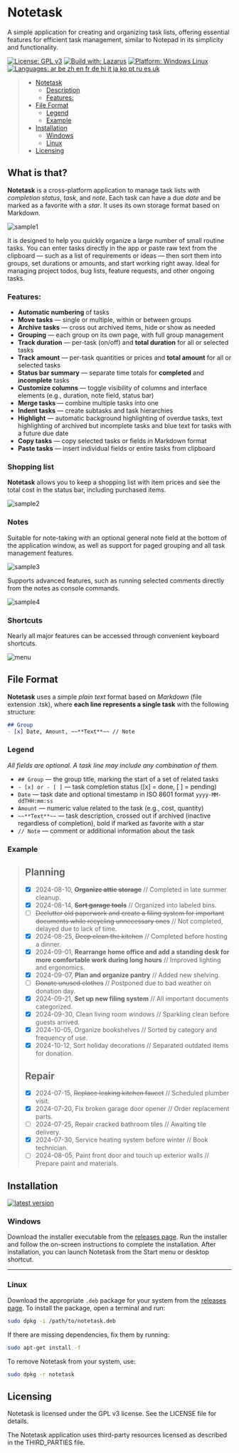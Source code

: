 # Notetask
A simple application for creating and organizing task lists, offering essential features for efficient task management, similar to Notepad in its simplicity and functionality.

[![License: GPL v3](https://img.shields.io/badge/License-GPLv3-blue.svg)](https://www.gnu.org/licenses/gpl-3.0)
[![Build with: Lazarus](https://img.shields.io/badge/Build_with-Lazarus-blueviolet)](https://www.lazarus-ide.org/)
[![Platform: Windows Linux](https://img.shields.io/badge/Platform-Windows_Linux-yellow)](#)
[![Languages: ar be zh en fr de hi it ja ko pt ru es uk](https://img.shields.io/badge/Lang-ar_be_zh_en_fr_de_hi_it_ja_ko_pt_ru_es_uk-green)](https://www.ethnologue.com)

>- [Notetask](#notetask)
>   - [Description](#description)
>   - [Features:](#features)
>- [File Format](#file-format)
>   - [Legend](#legend)
>   - [Example](#example)
> - [Installation](#installation)
>   - [Windows](#windows)
>   - [Linux](#linux)
>- [Licensing](#licensing)

## What is that?

**Notetask** is a cross-platform application to manage task lists with *completion status*, *task*, and *note*. Each task can have a due *date* and be marked as a favorite with a *star*. It uses its own storage format based on Markdown.

![sample1](samples/sample1.png)

It is designed to help you quickly organize a large number of small routine tasks. You can enter tasks directly in the app or paste raw text from the clipboard — such as a list of requirements or ideas — then sort them into groups, set durations or amounts, and start working right away. Ideal for managing project todos, bug lists, feature requests, and other ongoing tasks.

### Features:
- **Automatic numbering** of tasks
- **Move tasks** — single or multiple, within or between groups
- **Archive tasks** — cross out archived items, hide or show as needed
- **Grouping** — each group on its own page, with full group management
- **Track duration** — per-task (on/off) and **total duration** for all or selected tasks
- **Track amount** — per-task quantities or prices and **total amount** for all or selected tasks
- **Status bar summary** — separate time totals for **completed** and **incomplete** tasks
- **Customize columns** — toggle visibility of columns and interface elements (e.g., duration, note field, status bar)
- **Merge tasks** — combine multiple tasks into one
- **Indent tasks** — create subtasks and task hierarchies
- **Highlight** — automatic background highlighting of overdue tasks, text highlighting of archived but incomplete tasks and blue text for tasks with a future due date
- **Copy tasks** — copy selected tasks or fields in Markdown format
- **Paste tasks** — insert individual fields or entire tasks from clipboard

### Shopping list
**Notetask** allows you to keep a shopping list with item prices and see the total cost in the status bar, including purchased items.

![sample2](samples/sample2.png)

### Notes
Suitable for note-taking with an optional general note field at the bottom of the application window, as well as support for paged grouping and all task management features.

![sample3](samples/sample3.png)

Supports advanced features, such as running selected comments directly from the notes as console commands.

![sample4](samples/sample4.png)

### Shortcuts
Nearly all major features can be accessed through convenient keyboard shortcuts.
 
 ![menu](samples/menu.png)

## File Format

**Notetask** uses a simple *plain text* format based on *Markdown* (file extension .tsk), where **each line represents a single task** with the following structure:

```md
## Group
- [x] Date, Amount, ~~**Text**~~ // Note   
```
### Legend
*All fields are optional. A task line may include any combination of them.*
- `## Group` — the group title, marking the start of a set of related tasks  
- `- [x] or - [ ]` — task completion status ([x] = done, [ ] = pending)
- `Date` — task date and optional timestamp in ISO 8601 format `yyyy-MM-ddTHH:mm:ss`
- `Amount` — numeric value related to the task (e.g., cost, quantity)
- `~~**Text**~~` — task description, crossed out if archived (inactive regardless of completion), bold if marked as favorite with a star
- `// Note` — comment or additional information about the task

### Example

>## Planning
>- [x] 2024-08-10, ~~**Organize attic storage**~~ // Completed in late summer cleanup.
>- [x] 2024-08-14, ~~**Sort garage tools**~~ // Organized into labeled bins.
>- [ ] ~~Declutter old paperwork and create a filing system for important documents while recycling unnecessary ones~~ // Not completed, delayed due to lack of time.
>- [x] 2024-08-25, ~~Deep clean the kitchen~~ // Completed before hosting a dinner.
>- [x] 2024-09-01, **Rearrange home office and add a standing desk for more comfortable work during long hours** // Improved lighting and ergonomics.
>- [x] 2024-09-07, **Plan and organize pantry** // Added new shelving.
>- [ ] ~~Donate unused clothes~~ // Postponed due to bad weather on donation day.
>- [x] 2024-09-21, **Set up new filing system** // All important documents categorized.
>- [x] 2024-09-30, Clean living room windows // Sparkling clean before guests arrived.
>- [x] 2024-10-05, Organize bookshelves // Sorted by category and frequency of use.
>- [x] 2024-10-12, Sort holiday decorations // Separated outdated items for donation.
>## Repair
>- [x] 2024-07-15, ~~Replace leaking kitchen faucet~~ // Scheduled plumber visit.
>- [x] 2024-07-20, Fix broken garage door opener // Order replacement parts.
>- [ ] 2024-07-25, Repair cracked bathroom tiles // Awaiting tile delivery.
>- [x] 2024-07-30, Service heating system before winter // Book technician.
>- [ ] 2024-08-05, Paint front door and touch up exterior walls // Prepare paint and materials.

## Installation

[![latest version](https://img.shields.io/github/v/release/astverskoy/Notetask?color=blue&label=Latest%20release&style=for-the-badge)](https://github.com/astverskoy/Notetask/releases/latest)

### Windows

Download the installer executable from the [releases page](https://github.com/astverskoy/Notetask/releases). Run the installer and follow the on-screen instructions to complete the installation. After installation, you can launch Notetask from the Start menu or desktop shortcut.

---

### Linux

Download the appropriate `.deb` package for your system from the [releases page](https://github.com/astverskoy/Notetask/releases). To install the package, open a terminal and run:

```bash
sudo dpkg -i /path/to/notetask.deb
```
If there are missing dependencies, fix them by running:
```bash
sudo apt-get install -f
```
To remove Notetask from your system, use:

```bash
sudo dpkg -r notetask
```

## Licensing

Notetask is licensed under the GPL v3 license. See the LICENSE file for details.

The Notetask application uses third-party resources licensed as described in the THIRD_PARTIES file.